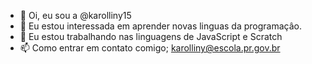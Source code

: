- 👋 Oi, eu sou a @karolliny15
- 👀 Eu estou interessada em aprender novas linguas da programaçâo.
- 🌱 Eu estou trabalhando nas linguagens de JavaScript e Scratch
- 📫 Como entrar em contato comigo; karolliny@escola.pr.gov.br


